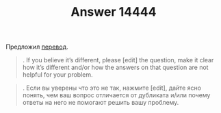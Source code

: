 ﻿---
title: "Answer 14444"
se.owner.user_id: 507516
se.owner.display_name: "чистов_n"
se.owner.link: "https://ru.meta.stackoverflow.com/users/507516/%d1%87%d0%b8%d1%81%d1%82%d0%be%d0%b2-n"
se.answer_id: 14444
se.question_id: 14441
se.post_type: answer
se.is_accepted: True
---
<p>Предложил <a href="https://ru.traducir.win/strings/20949" rel="nofollow noreferrer">перевод</a>.</p>
<blockquote>
<p>. If you believe it’s different, please [edit] the question, make it clear how it’s different and/or how the answers on that question are not helpful for your problem.</p>
</blockquote>
<blockquote>
<p>. Если вы уверены что это не так, нажмите [edit], дайте ясно понять, чем ваш вопрос отличается от дубликата и/или почему ответы на него не помогают решить вашу проблему.</p>
</blockquote>
